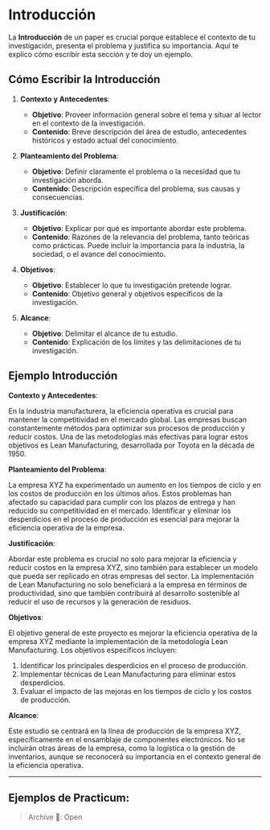 # Introducción

La **Introducción** de un paper es crucial porque establece el contexto de tu investigación, presenta el problema y justifica su importancia. 
Aquí te explico cómo escribir esta sección y te doy un ejemplo.

## Cómo Escribir la Introducción

1. **Contexto y Antecedentes**:
   - **Objetivo**: Proveer información general sobre el tema y situar al lector en el contexto de la investigación.
   - **Contenido**: Breve descripción del área de estudio, antecedentes históricos y estado actual del conocimiento.

2. **Planteamiento del Problema**:
   - **Objetivo**: Definir claramente el problema o la necesidad que tu investigación aborda.
   - **Contenido**: Descripción específica del problema, sus causas y consecuencias.

3. **Justificación**:
   - **Objetivo**: Explicar por qué es importante abordar este problema.
   - **Contenido**: Razones de la relevancia del problema, tanto teóricas como prácticas. Puede incluir la importancia para la industria, la sociedad, o el avance del conocimiento.

4. **Objetivos**:
   - **Objetivo**: Establecer lo que tu investigación pretende lograr.
   - **Contenido**: Objetivo general y objetivos específicos de la investigación.

5. **Alcance**:
   - **Objetivo**: Delimitar el alcance de tu estudio.
   - **Contenido**: Explicación de los límites y las delimitaciones de tu investigación.

## Ejemplo Introducción

**Contexto y Antecedentes**:

En la industria manufacturera, la eficiencia operativa es crucial para mantener la competitividad en el mercado global. Las empresas buscan constantemente métodos para optimizar sus procesos de producción y reducir costos. Una de las metodologías más efectivas para lograr estos objetivos es Lean Manufacturing, desarrollada por Toyota en la década de 1950.

**Planteamiento del Problema**:

La empresa XYZ ha experimentado un aumento en los tiempos de ciclo y en los costos de producción en los últimos años. Estos problemas han afectado su capacidad para cumplir con los plazos de entrega y han reducido su competitividad en el mercado. Identificar y eliminar los desperdicios en el proceso de producción es esencial para mejorar la eficiencia operativa de la empresa.

**Justificación**:

Abordar este problema es crucial no solo para mejorar la eficiencia y reducir costos en la empresa XYZ, sino también para establecer un modelo que pueda ser replicado en otras empresas del sector. La implementación de Lean Manufacturing no solo beneficiará a la empresa en términos de productividad, sino que también contribuirá al desarrollo sostenible al reducir el uso de recursos y la generación de residuos.

**Objetivos**:

El objetivo general de este proyecto es mejorar la eficiencia operativa de la empresa XYZ mediante la implementación de la metodología Lean Manufacturing. Los objetivos específicos incluyen:

1. Identificar los principales desperdicios en el proceso de producción.
2. Implementar técnicas de Lean Manufacturing para eliminar estos desperdicios.
3. Evaluar el impacto de las mejoras en los tiempos de ciclo y los costos de producción.

**Alcance**:

Este estudio se centrará en la línea de producción de la empresa XYZ, específicamente en el ensamblaje de componentes electrónicos. No se incluirán otras áreas de la empresa, como la logística o la gestión de inventarios, aunque se reconocerá su importancia en el contexto general de la eficiencia operativa.

***

## **Ejemplos de Practicum**:

> Archive 📄: Open 

